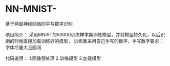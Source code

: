 # NN-MNIST-
基于两层神经网络的手写数字识别

项目简介：
  采用MNIST的50000训练样本集训练模型，并将模型持久化，以后识别的时候直接加载训练好的模型，
训练集采用自己手写的数字，手写数字要求：字体尽量大且圆润

代码说明：
1.图像预处理
2.训练模型
3.加载模型




